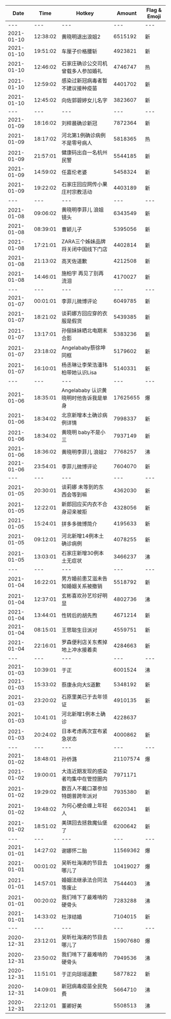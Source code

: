 Date | Time | Hotkey | Amount | Flag & Emoji 
--- | --- | --- | --- | ---
--- | --- | --- | --- | ---
2021-01-10|12:38:02|黄晓明退出浪姐2|6515192|新 
2021-01-10|19:51:02|车厘子价格腰斩|4923821|新 
2021-01-10|12:46:02|石家庄确诊公交司机曾载多人参加婚礼|4746747|热 
2021-01-10|12:59:02|感染过新冠病毒者暂不建议接种疫苗|4401702|新 
2021-01-10|12:45:02|向佐郭碧婷女儿名字|3823607|新 
--- | --- | --- | --- | ---
2021-01-09|18:16:02|刘梓晨确诊新冠|7872364|新 
2021-01-09|18:17:02|河北第1例确诊病例不是零号病人|5818365|热 
2021-01-09|21:57:01|健康码出自一名杭州民警|5544185|新 
2021-01-09|14:59:02|任嘉伦老婆|5458324|新 
2021-01-09|19:22:02|石家庄回应网传小果庄村宗教活动|4403189|新 
--- | --- | --- | --- | ---
2021-01-08|09:06:02|黄晓明李菲儿 浪姐镜头|6343549|新 
2021-01-08|08:39:01|曹颖儿子|5395056|新 
2021-01-08|17:21:01|ZARA三个姊妹品牌将关闭中国线下门店|4402814|新 
2021-01-08|21:13:02|高天佐道歉|4212508|新 
2021-01-08|14:46:01|施柏宇 再见了别再流泪|4170027|新 
--- | --- | --- | --- | ---
2021-01-07|00:01:01|李菲儿微博评论|6049785|新 
2021-01-07|18:21:02|谈莉娜方回应穿的衣服是假货|5439385|新 
2021-01-07|13:17:01|孙俪妹妹晒北电期末合影|5383236|新 
2021-01-07|23:18:02|Angelababy蔡徐坤同框|5179602|新 
2021-01-07|16:10:01|杨丞琳让李荣浩潘玮柏带她认识Lisa|5140331|新 
--- | --- | --- | --- | ---
2021-01-06|18:35:01|Angelababy 认识黄晓明时他告诉我是单身|17625655|爆 
2021-01-06|18:34:02|北京新增本土确诊病例详情|7998337|新 
2021-01-06|18:34:02|黄晓明 baby不是小三|7937149|新 
2021-01-06|18:36:02|黄晓明李菲儿 浪姐2|7768257|沸 
2021-01-06|23:54:01|李菲儿微博评论|7604070|新 
--- | --- | --- | --- | ---
2021-01-05|20:30:01|谈莉娜 未等到的东西会等到嘛|4362030|新 
2021-01-05|12:22:01|新郎回应买内衣不合身迎亲被拒|4328056|新 
2021-01-05|15:24:01|拼多多微博简介|4195633|新 
2021-01-05|09:12:01|河北新增14例本土确诊病例|4078255|新 
2021-01-05|13:03:01|石家庄新增30例本土无症状|3466237|沸 
--- | --- | --- | --- | ---
2021-01-04|16:22:01|男方婚前患艾滋未告知婚姻关系被撤销|5518792|新 
2021-01-04|12:37:01|玄彬喜欢孙艺珍好明显|4802736|沸 
2021-01-04|13:44:01|性转后的胡先煦|4671214|新 
2021-01-04|08:15:01|王思聪生日派对|4559751|新 
2021-01-04|22:16:01|罗森便利店关东煮掉地上冲水接着卖|4284663|新 
--- | --- | --- | --- | ---
2021-01-03|10:39:01|于正|6001524|沸 
2021-01-03|15:33:02|蔡康永向大S道歉|5348192|新 
2021-01-03|23:20:02|石原里美已于去年领证|4910135|新 
2021-01-03|10:41:01|河北新增1例本土确诊|4228637| 
2021-01-03|20:24:02|日本考虑再次宣布紧急状态|4000862|新 
--- | --- | --- | --- | ---
2021-01-02|18:48:01|孙侨潞|21107574|爆 
2021-01-02|19:00:01|大连近期发现的感染者均集中在管控圈内|7971171| 
2021-01-02|19:29:02|数百人不戴口罩参加特朗普跨年派对|7935380|新 
2021-01-02|19:48:02|为何心梗会缠上年轻人|6620341|新 
2021-01-02|18:51:02|美琪回去拯救魔仙堡了|6200642|新 
--- | --- | --- | --- | ---
2021-01-01|14:27:02|谢娜怀二胎|11569362|爆 
2021-01-01|00:01:02|吴昕杜海涛的节目去哪儿了|10419027|爆 
2021-01-01|14:57:01|婚姻法继承法合同法等废止|7544403|沸 
2021-01-01|00:20:02|我们啃下了最难啃的硬骨头|7283288|沸 
2021-01-01|14:33:02|杜淳结婚|7104015|新 
--- | --- | --- | --- | ---
2020-12-31|23:12:01|吴昕杜海涛的节目去哪儿了|15907680|爆 
2020-12-31|23:50:02|我们啃下了最难啃的硬骨头|7949536|沸 
2020-12-31|11:51:01|于正向琼瑶道歉|5877822|新 
2020-12-31|14:09:01|新冠病毒疫苗全民免费|5664710|沸 
2020-12-31|22:12:01|董卿好美|5508513|沸 

